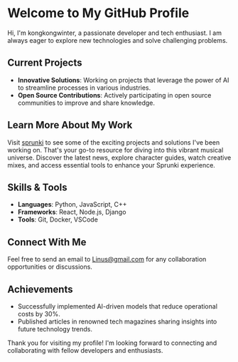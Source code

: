 # Welcome to My GitHub Profile

Hi, I'm kongkongwinter, a passionate developer and tech enthusiast. I am always eager to explore new technologies and solve challenging problems.

## Current Projects

- **Innovative Solutions**: Working on projects that leverage the power of AI to streamline processes in various industries.
- **Open Source Contributions**: Actively participating in open source communities to improve and share knowledge.

## Learn More About My Work

Visit [sprunki](https://sprunki.com/) to see some of the exciting projects and solutions I've been working on. That's your go-to resource for diving into this vibrant musical universe. Discover the latest news, explore character guides, watch creative mixes, and access essential tools to enhance your Sprunki experience.

## Skills & Tools

- **Languages**: Python, JavaScript, C++
- **Frameworks**: React, Node.js, Django
- **Tools**: Git, Docker, VSCode

## Connect With Me

Feel free to send an email to Linus@gmail.com for any collaboration opportunities or discussions.

## Achievements

- Successfully implemented AI-driven models that reduce operational costs by 30%.
- Published articles in renowned tech magazines sharing insights into future technology trends.

Thank you for visiting my profile! I'm looking forward to connecting and collaborating with fellow developers and enthusiasts.
